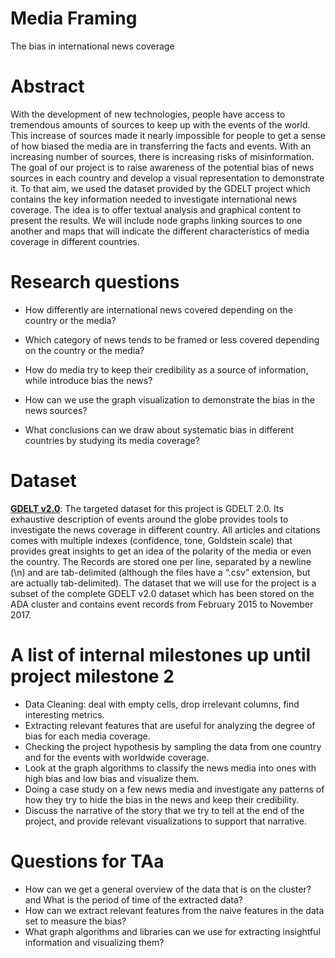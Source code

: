 # Media Framing
The bias in international news coverage

# Abstract
With the development of new technologies, people have access to tremendous amounts of sources to keep up with the events of the world. This increase of sources made it nearly impossible for people to get a sense of how biased the media are in transferring the facts and events. With an increasing number of sources, there is increasing risks of misinformation. 
The goal of our project is to raise awareness of the potential bias of news sources in each country and develop a visual representation to demonstrate it. To that aim, we used the dataset provided by the GDELT project which contains the key information needed to investigate international news coverage. 
The idea is to offer textual analysis and graphical content to present the results. We will include node graphs linking sources to one another and maps that will indicate the different characteristics of media coverage in different countries. 

# Research questions
- How differently are international news covered depending on the country or the media? 

- Which category of news tends to be framed or less covered depending on the country or the media?

- How do media try to keep their credibility as a source of information, while introduce bias the news?

- How can we use the graph visualization to demonstrate the bias in the news sources?

- What conclusions can we draw about systematic bias in different countries by studying its media coverage?



# Dataset
<a href="https://blog.gdeltproject.org/gdelt-2-0-our-global-world-in-realtime/"><b>GDELT v2.0</b></a>: The targeted dataset for this project is GDELT 2.0. Its exhaustive description of events around the globe provides tools to investigate the news coverage in different country. 
All articles and citations comes with multiple indexes (confidence, tone, Goldstein scale) that provides great insights to get an idea of the polarity of the media or even the country.
The Records are stored one per line, separated by a newline (\n) and are tab-delimited (although the files have a “.csv” extension, but are actually tab-delimited). The dataset that we will use for the project is a subset of the complete GDELT v2.0 dataset which has been stored on the ADA cluster and contains event records from February 2015 to November 2017.


# A list of internal milestones up until project milestone 2
- Data Cleaning: deal with empty cells, drop irrelevant columns, find interesting metrics.
- Extracting relevant features that are useful for analyzing the degree of bias for each media coverage.
- Checking the project hypothesis by sampling the data from one country and for the events with worldwide coverage.
- Look at the graph algorithms to classify the news media into ones with high bias and low bias and visualize them.
- Doing a case study on a few news media and investigate any patterns of how they try to hide the bias in the news and keep their credibility.
- Discuss the narrative of the story that we try to tell at the end of the project, and provide relevant visualizations to support that narrative.


# Questions for TAa
- How can we get a general overview of the data that is on the cluster? and What is the period of time of the extracted data?
- How can we extract relevant features from the naive features in the data set to measure the bias?
- What graph algorithms and libraries can we use for extracting insightful information and visualizing them?
